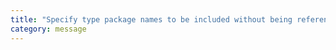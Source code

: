 ```yaml
---
title: "Specify type package names to be included without being referenced in a source file."
category: message
---
```

